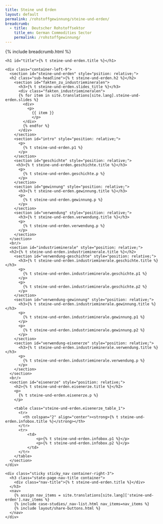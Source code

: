 ```yaml
---
title: Steine und Erden
layout: default
permalink: /rohstoffgewinnung/steine-und-erden/
breadcrumb:
  - title:  Deutscher Rohstoffsektor
    title_en: German Commodities Sector
    permalink: /rohstoffgewinnung/
---
```

<link rel="stylesheet" type="text/css" href="{{ site.baseurl_root }}/css/slick-theme.css"/>
<link rel="stylesheet" type="text/css" href="//cdn.jsdelivr.net/jquery.slick/1.6.0/slick.css"/>

<main class="container-page-wrapper layout-state-pages">
  <section class="container" style="position: relative;">
    {% include breadcrumb.html %}

    <h1 id="title">{% t steine-und-erden.title %}</h1>

    <div class="container-left-9">
      <section id="steine-und-erden" style="psition: relative;">
      <h2 class="sub-headline">{% t steine-und-erden.h2 %}</h2>
        <section id="fakten_zu_industriemineralen">
          <h3>{% t steine-und-erden.slides_title %}</h3>
          <div class="fakten_industriemineralen">
          {% for item in site.translations[site.lang].steine-und-erden.slides %}
            <div>
              <p>
                {{ item }}
                </p>
            </div>
            {% endfor %}
          </div>
        </section>
        <section id="intro" style="position: relative;">
          <p>
            {% t steine-und-erden.p1 %}
          </p>
        </section>
        <section id="geschichte" style="position: relative;">
         <h3>{% t steine-und-erden.geschichte.title %}</h3>
          <p>
            {% t steine-und-erden.geschichte.p %}
          </p>
        </section>
        <section id="gewinnung" style="position: relative;">
          <h3>{% t steine-und-erden.gewinnung.title %}</h3>
          <p>
            {% t steine-und-erden.gewinnung.p %}
          </p>
        </section>
        <section id="verwendung" style="position: relative;">
          <h3>{% t steine-und-erden.verwendung.title %}</h3>
          <p>
            {% t steine-und-erden.verwendung.p %}
          </p>
        </section>
      </section>
      <br/>
      <section id="industrieminerale" style="position: relative;">
      <h2>{% t steine-und-erden.industrieminerale.title %}</h2>
        <section id="verwendung-geschichte" style="position: relative;">
          <h3>{% t steine-und-erden.industrieminerale.geschichte.title %}</h3>
          <p>
            {% t steine-und-erden.industrieminerale.geschichte.p1 %}
          </p>
          <p>
            {% t steine-und-erden.industrieminerale.geschichte.p2 %}
          </p>
        </section>
        <section id="verwendung-gewinnung" style="position: relative;">
          <h3>{% t steine-und-erden.industrieminerale.gewinnung.title %}</h3>
          <p>
            {% t steine-und-erden.industrieminerale.gewinnung.p1 %}
          </p>
          <p>
            {% t steine-und-erden.industrieminerale.gewinnung.p2 %}
          </p>
        </section>
        <section id="verwendung-eisenerze" style="position: relative;">
          <h3>{% t steine-und-erden.industrieminerale.verwendung.title %}</h3>
          <p>
            {% t steine-und-erden.industrieminerale.verwendung.p %}
          </p>
        </section>
      </section>
      <br/>
      <section id="eisenerze" style="position: relative;">
        <h2>{% t steine-und-erden.eisenerze.title %}</h2>
        <p>
          {% t steine-und-erden.eisenerze.p %}
        </p>

        <table class="steine-und-erden.eisenerze_table_1">
          <tr>
            <th colspan="2" align="center"><strong>{% t steine-und-erden.infobox.title %}</strong></th>
          </tr>
          <tr>
              <td>
                  <p>{% t steine-und-erden.infobox.p1 %}</p>
                  <p>{% t steine-und-erden.infobox.p2 %}</p>
              </td>
          </tr>
        </table>
      </section>
    </div>

    <div class="sticky sticky_nav container-right-3">
      <h3 class="state-page-nav-title container">
        <div class="nav-title">{% t steine-und-erden.title %}</div>
      </h3>
      <nav>
        {% assign nav_items = site.translations[site.lang]['steine-und-erden'].nav_items %}
        {% include case-studies/_nav-list.html nav_items=nav_items %}
        {% include layout/share-buttons.html %}
      </nav>
    </div>
  </section>
</main>

<script src="https://ajax.googleapis.com/ajax/libs/jquery/1.12.4/jquery.min.js"></script>
<script type="text/javascript" src="//cdn.jsdelivr.net/jquery.slick/1.6.0/slick.min.js"></script>
<script type="text/javascript" src="{{ site.baseurl_root }}/js/lib/static.min.js" charset="utf-8"></script>

<script type="text/javascript">
    $(document).ready(function(){
      $('.fakten_industriemineralen').slick({
        dots: true,
        speed: 500
      });
    });
</script>
